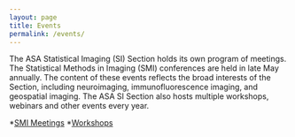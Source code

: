 ```yaml
---
layout: page
title: Events
permalink: /events/
---
```

The ASA Statistical Imaging (SI) Section holds its own program of meetings. 
The Statistical Methods in Imaging (SMI) conferences are held in late May annually. 
The content of these events reflects the broad interests of the Section, including neuroimaging, immunofluorescence imaging, and geospatial imaging.
The ASA SI Section also hosts multiple workshops, webinars and other events every year.

*[SMI Meetings](https://statsinimaging.github.io/events_smi/)
*[Workshops](https://statsinimaging.github.io/events_workshops/)